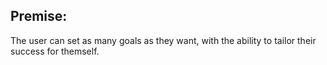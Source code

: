 ## Premise:
The user can set as many goals as they want, with the ability to tailor their success for themself.

